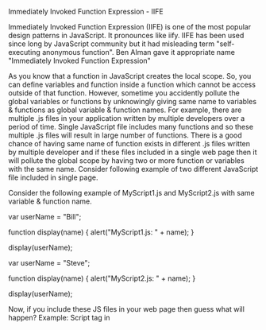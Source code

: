 Immediately Invoked Function Expression - IIFE

Immediately Invoked Function Expression (IIFE) is one of the most popular design patterns in JavaScript. It pronounces like iify. IIFE has been used since long by JavaScript community but it had misleading term "self-executing anonymous function". Ben Alman gave it appropriate name "Immediately Invoked Function Expression"

As you know that a function in JavaScript creates the local scope. So, you can define variables and function inside a function which cannot be access outside of that function. However, sometime you accidently pollute the global variables or functions by unknowingly giving same name to variables & functions as global variable & function names. For example, there are multiple .js files in your application written by multiple developers over a period of time. Single JavaScript file includes many functions and so these multiple .js files will result in large number of functions. There is a good chance of having same name of function exists in different .js files written by multiple developer and if these files included in a single web page then it will pollute the global scope by having two or more function or variables with the same name. Consider following example of two different JavaScript file included in single page.

Consider the following example of MyScript1.js and MyScript2.js with same variable & function name.

var userName = "Bill";

function display(name)
{
    alert("MyScript1.js: " + name);
}

display(userName);



var userName = "Steve";

function display(name)
{
    alert("MyScript2.js: " + name);
}

display(userName);

Now, if you include these JS files in your web page then guess what will happen?
Example: Script tag in <head>

<!DOCTYPE html>
<html>
<head>
    <meta name="viewport" content="width=device-width" />
    <title>JavaScript Demo</title>
    <script src="/MyScript1.js"></<script> 
    <script src="/MyScript2.js"></<script> 
</head>
<body>
    <h1> IIFE Demo</h1>
</body>
</html>

If you run above example, you will find that every time it call display() function in MyScript2.js because MyScript2.js included after MyScript1.js in a web page. So JavaScript considers last definition of a function if two functions have the same name.

IEFE solves this problem by having its own scope and restricting functions and variables to become global. The functions and variables declare inside IIFE will not pollute global scope even they have same name as global variables & functions.\

 IIFE is a function expression that automatically invokes after completion of the definition. The parenthesis () plays important role in IIFE pattern. In JavaScript, parenthesis cannot contain statements; it can only contain an expression. 

 (function () {
        // write your js code here
    })();

You can write all the functions and variables inside IIFE without worrying about polluting the global scope or conflict with other's JavaScript code which have functions or variables with same name. 

Further sometimes you wants to create a namespace for your variables. So anonymous functions helps you there too. For example

(function($) {
    $.fn.pluginName = function(opt) {
        // implementation goes here...
    }
}(jQuery));
